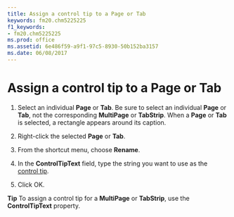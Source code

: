 ```yaml
---
title: Assign a control tip to a Page or Tab
keywords: fm20.chm5225225
f1_keywords:
- fm20.chm5225225
ms.prod: office
ms.assetid: 6e486f59-a9f1-97c5-8930-50b152ba3157
ms.date: 06/08/2017
---
```



# Assign a control tip to a Page or Tab




1. Select an individual  **Page** or **Tab**. Be sure to select an individual **Page** or **Tab**, not the corresponding **MultiPage** or **TabStrip**. When a **Page** or **Tab** is selected, a rectangle appears around its caption.
    
2. Right-click the selected  **Page** or **Tab**.
    
3. From the shortcut menu, choose  **Rename**.
    
4. In the  **ControlTipText** field, type the string you want to use as the [control tip](../../Glossary/glossary-vba.md#control-tip).
    
5. Click OK.
    




 **Tip**  To assign a control tip for a  **MultiPage** or **TabStrip**, use the **ControlTipText** property.


